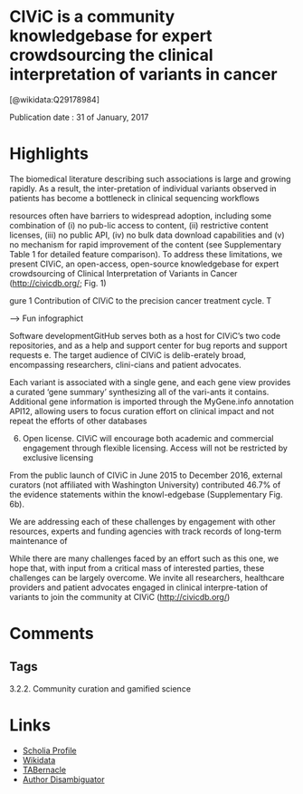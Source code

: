 
CIViC is a community knowledgebase for expert crowdsourcing the clinical interpretation of variants in cancer
=============================================================================================================
  
  [@wikidata:Q29178984]  
  
Publication date : 31 of January, 2017  

# Highlights

The biomedical literature describing such associations is large and  growing  rapidly.  As  a  result,  the  inter-pretation  of  individual  variants  observed  in  patients  has  become  a  bottleneck  in  clinical  sequencing workflows

 resources  often have barriers to widespread adoption, including  some  combination  of  (i)  no  pub-lic  access  to  content,  (ii)  restrictive  content  licenses, (iii) no public API, (iv) no bulk data download capabilities and (v) no mechanism for  rapid  improvement  of  the  content  (see  Supplementary Table 1 for detailed feature comparison). To address these limitations, we present CIViC, an open-access, open-source knowledgebase for expert crowdsourcing of Clinical Interpretation of Variants in Cancer (http://civicdb.org/; Fig. 1)

gure 1  Contribution of CIViC to the precision cancer treatment cycle. T

 --> Fun infographict

 Software developmentGitHub serves both as a host for CIViC’s two code repositories, and as a help and support center for bug reports and support requests
e. The target audience of CIViC is delib-erately broad, encompassing researchers, clini-cians and patient advocates.

Each variant is associated with a single gene, and each gene view provides a curated ‘gene  summary’  synthesizing  all  of  the  vari-ants it contains. Additional gene information is imported through the MyGene.info annotation API12, allowing users to focus curation effort on clinical impact and not repeat the efforts of other databases

6. Open license. CIViC will encourage both academic and commercial engagement through flexible licensing. Access will not be restricted by exclusive licensing

From  the  public  launch  of  CIViC  in  June  2015  to  December  2016,  external  curators  (not  affiliated  with  Washington  University)  contributed  46.7%  of the evidence statements within the knowl-edgebase (Supplementary Fig. 6b).

  We  are  addressing  each  of  these  challenges  by  engagement  with  other  resources, experts and funding agencies with track  records  of  long-term  maintenance  of 

  While there are many challenges faced by an effort such as this one, we hope that, with input from a critical mass of interested parties, these challenges can be largely overcome. We invite all researchers, healthcare providers and patient advocates engaged in clinical interpre-tation  of  variants  to  join  the  community  at  CIViC (http://civicdb.org/)
# Comments

## Tags


3.2.2. Community curation and gamified science

# Links
  
 * [Scholia Profile](https://scholia.toolforge.org/work/Q29178984)  
 * [Wikidata](https://www.wikidata.org/wiki/Q29178984)  
 * [TABernacle](https://tabernacle.toolforge.org/?#/tab/manual/Q29178984/P921%3BP4510)  
 * [Author Disambiguator](https://author-disambiguator.toolforge.org/work_item_oauth.php?id=Q29178984&batch_id=&match=1&author_list_id=&doit=Get+author+links+for+work)  
